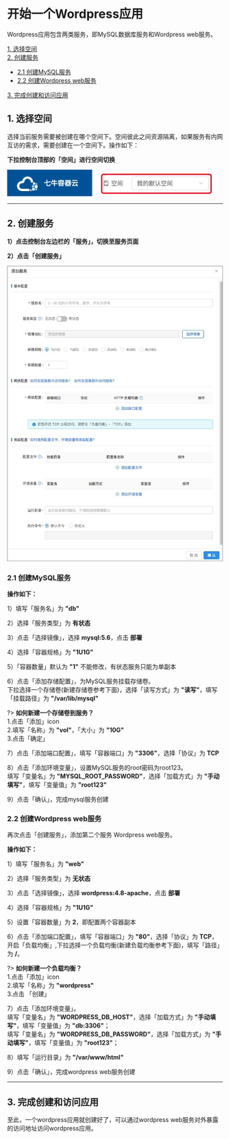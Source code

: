 # 开始一个Wordpress应用
Wordpress应用包含两类服务，即MySQL数据库服务和Wordpress web服务。

[1. 选择空间](#jump1)    
[2. 创建服务](#jump2) 
   
- [2.1 创建MySQL服务](#jump21)    
- [2.2 创建Wordpress web服务](#jump22)

[3. 完成创建和访问应用](#jump3)

## <span id="jump1">1. 选择空间</span>

选择当前服务需要被创建在哪个空间下。空间彼此之间资源隔离，如果服务有内网互访的需求，需要创建在一个空间下。操作如下：  
 
**下拉控制台顶部的「空间」进行空间切换**

![下拉选择空间](_figures/quick-start/create-app-namespace.png)
***

## <span id="jump2">2. 创建服务</span>

**1）点击控制台左边栏的「服务」，切换至服务页面**

**2）点击「创建服务」**    

![](_figures/quick-start/create-app-5.png) 

### <span id="jump21">2.1 创建MySQL服务</span>

**操作如下：**

1）填写「服务名」为 **"db"**

2）选择「服务类型」为 **有状态**

3）点击「选择镜像」，选择 **mysql:5.6**，点击 **部署**

4）选择「容器规格」为 **"1U1G"**

5）「容器数量」默认为 **"1"** 不能修改，有状态服务只能为单副本

6）点击「添加存储配置」，为MySQL服务挂载存储卷。    
下拉选择一个存储卷(新建存储卷参考下面)，选择「读写方式」为 **"读写"**，填写「挂载路径」为 **"/var/lib/mysql"** 

?> **如何新建一个存储卷到服务？**<br>
1.点击「添加」icon<br>
2.填写「名称」为 **"vol"**，「大小」为 **"10G"** <br>
3.点击「确定」 <br>

7）点击「添加端口配置」，填写「容器端口」为 **"3306"**，选择「协议」为 **TCP**

8）点击「添加环境变量」，设置MySQL服务的root密码为root123。  
填写「变量名」为 **"MYSQL_ROOT_PASSWORD"**，选择「加载方式」为 **"手动填写"**，填写「变量值」为 **"root123"**

9）点击「确认」，完成mysql服务创建   

### <span id="jump22">2.2 创建Wordpress web服务</span>

再次点击「创建服务」，添加第二个服务 Wordpress web服务。

**操作如下：**

1）填写「服务名」为 **"web"**

2）选择「服务类型」为 **无状态**

3）点击「选择镜像」，选择 **wordpress:4.8-apache**，点击 **部署**

4）选择「容器规格」为 **"1U1G"**

5）设置「容器数量」为 **2**，即配置两个容器副本

6）点击「添加端口配置」，填写「容器端口」为 **"80"**，选择「协议」为 **TCP**，开启「负载均衡」,下拉选择一个负载均衡(新建负载均衡参考下面)，填写「路径」为 **/**。

?> **如何新建一个负载均衡？**<br>
1.点击「添加」icon<br>
2.填写「名称」为 **"wordpress"** <br>
3.点击 「创建」 <br>

7）点击「添加环境变量」。    
填写「变量名」为 **"WORDPRESS_DB_HOST"**，选择「加载方式」为 **"手动填写"**，填写「变量值」为 **"db:3306"**；    
填写「变量名」为 **"WORDPRESS_DB_PASSWORD"**，选择「加载方式」为 **"手动填写"**，填写「变量值」为 **"root123"**；

8）填写「运行目录」为 **"/var/www/html"**

9）点击「确认」，完成wordpress web服务创建  
***

## <span id="jump3">3. 完成创建和访问应用</span>
至此，一个wordpress应用就创建好了，可以通过wordpress web服务对外暴露的访问地址访问wordpress应用。
